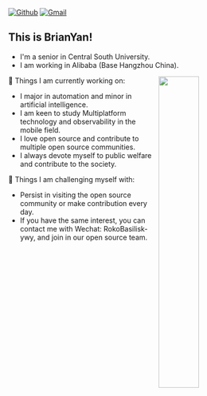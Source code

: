 [![Github](https://img.shields.io/badge/-Github-000?style=flat&logo=Github&logoColor=white)](https://github.com/Rocksnake)
[![Gmail](https://img.shields.io/badge/-Gmail-c14438?style=flat&logo=Gmail&logoColor=white)](mailto:rokobasilisk.yyw@gmail.com)

## This is BrianYan! 
- I'm a senior in Central South University.
- I am working in Alibaba (Base Hangzhou China). 

<img width="40%" align="right" src="https://github-readme-stats.vercel.app/api?username=rocksnake&theme=dark&bg_color=30,e96443,904e95&title_color=fff&text_color=fff" />

🌱 Things I am currently working on:
- I major in automation and minor in artificial intelligence.
- I am keen to study Multiplatform technology and observability in the mobile field.
- I love open source and contribute to multiple open source communities.
- I always devote myself to public welfare and contribute to the society.

💪 Things I am challenging myself with:
- Persist in visiting the open source community or make contribution every day.
- If you have the same interest, you can contact me with Wechat: RokoBasilisk-ywy, and join in our open source team.

